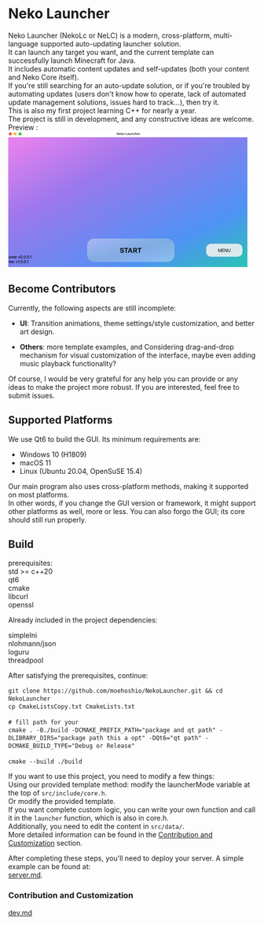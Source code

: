 # Neko Launcher

Neko Launcher (NekoLc or NeLC) is a modern, cross-platform, multi-language supported auto-updating launcher solution.  
It can launch any target you want, and the current template can successfully launch Minecraft for Java.  
It includes automatic content updates and self-updates (both your content and Neko Core itself).  
If you're still searching for an auto-update solution, or if you're troubled by automating updates (users don't know how to operate, lack of automated update management solutions, issues hard to track...), then try it.  
This is also my first project learning C++ for nearly a year.  
The project is still in development, and any constructive ideas are welcome.  
Preview :  
![img](res/img/img1.png)

## Become Contributors

Currently, the following aspects are still incomplete:

- **UI**: Transition animations, theme settings/style customization, and better art design.

- **Others**: more template examples, and Considering drag-and-drop mechanism for visual customization of the interface, maybe even adding music playback functionality?

Of course, I would be very grateful for any help you can provide or any ideas to make the project more robust. If you are interested, feel free to submit issues.

## Supported Platforms

We use Qt6 to build the GUI. Its minimum requirements are:

- Windows 10 (H1809)
- macOS 11
- Linux (Ubuntu 20.04, OpenSuSE 15.4)

Our main program also uses cross-platform methods, making it supported on most platforms.  
In other words, if you change the GUI version or framework, it might support other platforms as well, more or less.
You can also forgo the GUI; its core should still run properly.

## Build

prerequisites:  
std >= c++20  
qt6  
cmake  
libcurl  
openssl  

Already included in the project dependencies:  

simpleIni  
nlohmann/json  
loguru  
threadpool  

After satisfying the prerequisites, continue:

```shell
git clone https://github.com/moehoshio/NekoLauncher.git && cd NekoLauncher
cp CmakeListsCopy.txt CmakeLists.txt

# fill path for your
cmake . -B./build -DCMAKE_PREFIX_PATH="package and qt path" -DLIBRARY_DIRS="package path this a opt" -DQt6="qt path" -DCMAKE_BUILD_TYPE="Debug or Release"

cmake --build ./build
```

If you want to use this project, you need to modify a few things:  
Using our provided template method: modify the launcherMode variable at the top of `src/include/core.h`.  
Or modify the provided template.  
If you want complete custom logic, you can write your own function and call it in the `launcher` function, which is also in core.h.  
Additionally, you need to edit the content in `src/data/`.  
More detailed information can be found in the [Contribution and Customization](#contribution-and-customization) section.

After completing these steps, you'll need to deploy your server. A simple example can be found at:  
[server.md](doc/server.md).

### Contribution and Customization

[dev.md](doc/dev.md)
